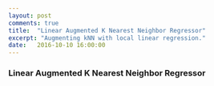 ```yaml
---
layout: post
comments: true
title:  "Linear Augmented K Nearest Neighbor Regressor"
excerpt: "Augmenting kNN with local linear regression."
date:   2016-10-10 16:00:00
---
```


### Linear Augmented K Nearest Neighbor Regressor


